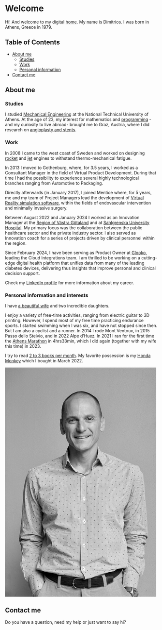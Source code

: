 
# Welcome 
Hi! And welcome to my digital [home](dqsis.github.io/readme.md). My name is Dimitrios. I was born in Athens, Greece in 1979.

## Table of Contents
- [About me](#about-me)
    - [Studies](#studies)
    - [Work](#work)
    - [Personal information](#personal-information-and-interests)
- [Contact me](#contact-me) 

## About me
### Studies 
I studied [Mechanical Engineering](http://www.mech.ntua.gr/en) at the National Technical University of Athens. At the age of 23, my interest for mathematics and [programming](http://web.stanford.edu/class/me200c/tutorial_77/) -and my curiosity to live abroad- brought me to Graz, Austria, where I did research on [angioplasty and stents](http://fmysql.tu-graz.ac.at/~karl/verlagspdf/buch_kiousis.pdf).
### Work
In 2008 I came to the west coast of Sweden and worked on designing [rocket](http://www.arianespace.com/vehicle/ariane-5/) and [jet](http://www.pratt-whitney.com/PurePowerPW1000G_Engine) engines to withstand thermo-mechanical fatigue.

In 2013 I moved to Gothenburg, where, for 3.5 years, I worked as a Consultant Manager in the field of Virtual Product Development. During that time I had the possibility to experience several highly technological branches ranging from Automotive to Packaging.  

Directly afterwards (in January 2017), I joined Mentice where, for 5 years, me and my team of Project Managers lead the development of [Virtual Reality simulation software](http://www.mentice.com/), within the fields of endovascular intervention and minimally invasive surgery.

Between August 2022 and January 2024 I worked as an Innovation Manager at the [Region of Västra Götaland](https://www.vgregion.se/ov/innovationsplattformen/) and at [Sahlgrenska University Hospital](https://www.sahlgrenska.se/en/). My primary focus was the collaboration between the public healthcare sector and the private industry sector. I also served as Innovation coach for a series of projects driven by clinical personnel within the region.

Since February 2024, I have been serving as Product Owner at [Glooko](https://glooko.com/), leading the Cloud Integrations team. I am thrilled to be working on a cutting-edge digital health platform that unifies data from many of the leading diabetes devices, delivering thus insights that improve personal and clinical decision support.

Check my [LinkedIn profile](https://www.linkedin.com/in/kiousis/) for more information about my career.  
### Personal information and interests
I have [a beautiful wife](https://twitter.com/kalliopierripi) and two incredible daughters.

I enjoy a variety of free-time activities, ranging from electric guitar to 3D printing. However, I spend most of my free time practicing endurance sports. I started swimming when I was six, and have not stopped since then. But I am also a cyclist and a runner. In 2014 I rode Mont Ventoux, in 2015 Passo dello Stelvio, and in 2022 Alpe d’Huez. In 2021 I ran for the first time the [Athens Marathon](https://www.athensauthenticmarathon.gr/site/index.php/en/) in 4hrs33min, which I did again (together with my wife this time) in 2023.

I try to read [2 to 3 books per month](https://www.goodreads.com/review/list/58873133-dimitrios-kiousis?shelf=read). My favorite possession is my [Honda Monkey](https://photos.app.goo.gl/evcdJG2P9QxK2cpy6) which I bought in March 2022.

![Dimitrios Kiousis profile photo 2022](images/photo.jpg)

## Contact me
Do you have a question, need my help or just want to say hi?